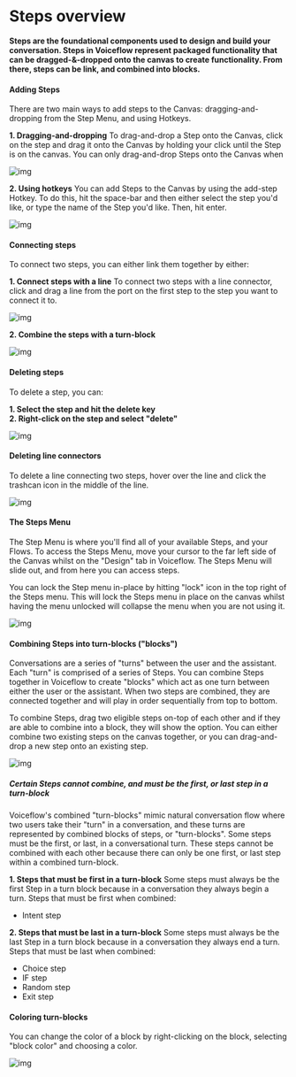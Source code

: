 # Steps overview
<b>Steps are the foundational components used to design and build your conversation. Steps in Voiceflow represent packaged functionality
that can be dragged-&-dropped onto the canvas to create functionality. From there, steps can be link, and combined into blocks.</b>

#### Adding Steps
There are two main ways to add steps to the Canvas: dragging-and-dropping from the Step Menu, and using Hotkeys.

<b>1. Dragging-and-dropping</b>
To drag-and-drop a Step onto the Canvas, click on the step and drag it onto the Canvas by holding your click until the Step is on the canvas.
You can only drag-and-drop Steps onto the Canvas when

![img](../GIFs/Steps/drag-and-drop-step.gif)

<b>2. Using hotkeys</b>
You can add Steps to the Canvas by using the add-step Hotkey. To do this, hit the space-bar and then either select the step you'd like, or
type the name of the Step you'd like. Then, hit enter.

![img](../GIFs/Steps/hotkey-add-step.gif)

#### Connecting steps
To connect two steps, you can either link them together by either:

<b>1. Connect steps with a line</b>
To connect two steps with a line connector, click and drag a line from the port on the first step to the step you want to connect it to.

![img](../GIFs/Steps/connecting-steps.gif)

<b>2. Combine the steps with a turn-block </b>

![img](../GIFs/Steps/connect-steps-by-combine.gif)

#### Deleting steps
To delete a step, you can:

<b>1. Select the step and hit the delete key</b><br>
<b>2. Right-click on the step and select "delete"</b>

![img](../GIFs/Steps/deleting-steps.gif)

#### Deleting line connectors
To delete a line connecting two steps, hover over the line and click the trashcan icon in the middle of the line.

![img](../GIFs/Steps/delete-line.gif)


#### The Steps Menu
The Step Menu is where you'll find all of your available Steps, and your Flows. To access the Steps Menu, move your cursor to the far left
side of the Canvas whilst on the "Design" tab in Voiceflow. The Steps Menu will slide out, and from here you can access steps.

You can lock the Step menu in-place by hitting "lock" icon in the top right of the Steps menu. This will lock the Steps menu in place on the canvas whilst
having the menu unlocked will collapse the menu when you are not using it.

![img](../GIFs/Steps/steps-menu.gif)

#### Combining Steps into turn-blocks ("blocks")
Conversations are a series of "turns" between the user and the assistant. Each "turn" is comprised of a series of Steps. You can combine Steps
together in Voiceflow to create "blocks" which act as one turn between either the user or the assistant. When two steps are combined, they are
connected together and will play in order sequentially from top to bottom.

To combine Steps, drag two eligible steps on-top of each other and if they are able to combine into a block, they will show the option. You
can either combine two existing steps on the canvas together, or you can drag-and-drop a new step onto an existing step.

![img](../GIFs/Steps/reordering-steps.gif)

##### Certain Steps cannot combine, and must be the first, or last step in a turn-block
Voiceflow's combined "turn-blocks" mimic natural conversation flow where two users take their "turn" in a conversation, and these turns are represented by combined blocks of steps, or "turn-blocks".
Some steps must be the first, or last, in a conversational turn. These steps cannot be combined with each other because there can only be one first, or last step within
a combined turn-block.

<b>1. Steps that must be first in a turn-block</b>
Some steps must always be the first Step in a turn block because in a conversation they always begin a turn. Steps that must be first when combined:
- Intent step

<b>2. Steps that must be last in a turn-block</b>
Some steps must always be the last Step in a turn block because in a conversation they always end a turn. Steps that must be last when combined:
- Choice step
- IF step
- Random step
- Exit step

#### Coloring turn-blocks
You can change the color of a block by right-clicking on the block, selecting "block color" and choosing a color.

![img](../GIFs/Steps/coloring-block.gif)



